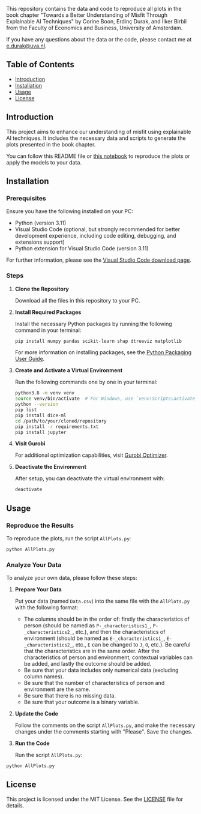 This repository contains the data and code to reproduce all plots in the book chapter "Towards a Better Understanding of Misfit Through Explainable AI Techniques" by Corine Boon, Erdinç Durak, and İlker Birbil from the Faculty of Economics and Business, University of Amsterdam.

If you have any questions about the data or the code, please contact me at [e.durak@uva.nl](mailto:e.durak@uva.nl).

## Table of Contents

- [Introduction](#introduction)
- [Installation](#installation)
- [Usage](#usage)
- [License](#license)

## Introduction

This project aims to enhance our understanding of misfit using explainable AI techniques. It includes the necessary data and scripts to generate the plots presented in the book chapter. 

You can follow this README file or [this notebook](https://colab.research.google.com/drive/15EdqUIpe-8kTYpuw4J06DpsPDv7eZGJl#scrollTo=VL-FNnfztn2_) to reproduce the plots or apply the models to your data.

## Installation

### Prerequisites

Ensure you have the following installed on your PC:

- Python (version 3.11)
- Visual Studio Code (optional, but strongly recommended for better development experience, including code editing, debugging, and extensions support)
- Python extension for Visual Studio Code (version 3.11)

For further information, please see the [Visual Studio Code download page](https://code.visualstudio.com/download).

### Steps

1. **Clone the Repository**

   Download all the files in this repository to your PC.

3. **Install Required Packages**

   Install the necessary Python packages by running the following command in your terminal:

   ```sh
   pip install numpy pandas scikit-learn shap dtreeviz matplotlib
   ```

   For more information on installing packages, see the [Python Packaging User Guide](https://packaging.python.org/en/latest/tutorials/installing-packages/).

4. **Create and Activate a Virtual Environment**

   Run the following commands one by one in your terminal:

   ```sh
   python3.8 -m venv venv
   source venv/bin/activate  # For Windows, use `venv\Scripts\activate`
   python --version
   pip list
   pip install dice-ml
   cd /path/to/your/cloned/repository
   pip install -r requirements.txt
   pip install jupyter
   ```

5. **Visit Gurobi**

   For additional optimization capabilities, visit [Gurobi Optimizer](https://www.gurobi.com/products/gurobi-optimizer/).

6. **Deactivate the Environment**

   After setup, you can deactivate the virtual environment with:

   ```sh
   deactivate
   ```

## Usage

### Reproduce the Results

To reproduce the plots, run the script `AllPlots.py`:

```sh
python AllPlots.py
```

### Analyze Your Data

To analyze your own data, please follow these steps:

1. **Prepare Your Data**

   Put your data (named `Data.csv`) into the same file with the `AllPlots.py` with the following format:
   - The columns should be in the order of: firstly the characteristics of person (should be named as `P-_characteristics1_`, `P-_characteristics2_`, etc.), and then the characteristics of environment (should be named as `E-_characteristics1_`, `E-_characteristics2_`, etc., `E` can be changed to `J`, `O`, etc.). Be careful that the characteristics are in the same order. After the characteristics of person and environment, contextual variables can be added, and lastly the outcome should be added.
   - Be sure that your data includes only numerical data (excluding column names).
   - Be sure that the number of characteristics of person and environment are the same.
   - Be sure that there is no missing data.
   - Be sure that your outcome is a binary variable.

2. **Update the Code**

   Follow the comments on the script `AllPlots.py`, and make the necessary changes under the comments starting with "Please". Save the changes.

3. **Run the Code**

   Run the script `AllPlots.py`:

```sh
python AllPlots.py
```

## License

This project is licensed under the MIT License. See the [LICENSE](LICENSE) file for details.
